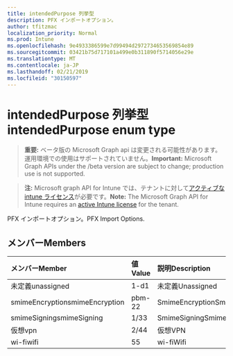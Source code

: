 ```yaml
---
title: intendedPurpose 列挙型
description: PFX インポートオプション。
author: tfitzmac
localization_priority: Normal
ms.prod: Intune
ms.openlocfilehash: 9e4933386599e7d99494d2972734653569854e89
ms.sourcegitcommit: 03421b75d717101a499e0b311890f5714056e29e
ms.translationtype: MT
ms.contentlocale: ja-JP
ms.lasthandoff: 02/21/2019
ms.locfileid: "30150597"
---
```

# <a name="intendedpurpose-enum-type"></a><span data-ttu-id="cffff-103">intendedPurpose 列挙型</span><span class="sxs-lookup"><span data-stu-id="cffff-103">intendedPurpose enum type</span></span>

> <span data-ttu-id="cffff-104">**重要:** ベータ版の Microsoft Graph api は変更される可能性があります。運用環境での使用はサポートされていません。</span><span class="sxs-lookup"><span data-stu-id="cffff-104">**Important:** Microsoft Graph APIs under the /beta version are subject to change; production use is not supported.</span></span>

> <span data-ttu-id="cffff-105">**注:** Microsoft graph API for Intune では、テナントに対して[アクティブな intune ライセンス](https://go.microsoft.com/fwlink/?linkid=839381)が必要です。</span><span class="sxs-lookup"><span data-stu-id="cffff-105">**Note:** The Microsoft Graph API for Intune requires an [active Intune license](https://go.microsoft.com/fwlink/?linkid=839381) for the tenant.</span></span>

<span data-ttu-id="cffff-106">PFX インポートオプション。</span><span class="sxs-lookup"><span data-stu-id="cffff-106">PFX Import Options.</span></span>

## <a name="members"></a><span data-ttu-id="cffff-107">メンバー</span><span class="sxs-lookup"><span data-stu-id="cffff-107">Members</span></span>
|<span data-ttu-id="cffff-108">メンバー</span><span class="sxs-lookup"><span data-stu-id="cffff-108">Member</span></span>|<span data-ttu-id="cffff-109">値</span><span class="sxs-lookup"><span data-stu-id="cffff-109">Value</span></span>|<span data-ttu-id="cffff-110">説明</span><span class="sxs-lookup"><span data-stu-id="cffff-110">Description</span></span>|
|:---|:---|:---|
|<span data-ttu-id="cffff-111">未定義</span><span class="sxs-lookup"><span data-stu-id="cffff-111">unassigned</span></span>|<span data-ttu-id="cffff-112">1-d</span><span class="sxs-lookup"><span data-stu-id="cffff-112">1</span></span>|<span data-ttu-id="cffff-113">未定義</span><span class="sxs-lookup"><span data-stu-id="cffff-113">Unassigned</span></span>|
|<span data-ttu-id="cffff-114">smimeEncryption</span><span class="sxs-lookup"><span data-stu-id="cffff-114">smimeEncryption</span></span>|<span data-ttu-id="cffff-115">pbm-2</span><span class="sxs-lookup"><span data-stu-id="cffff-115">2</span></span>|<span data-ttu-id="cffff-116">SmimeEncryption</span><span class="sxs-lookup"><span data-stu-id="cffff-116">SmimeEncryption</span></span>|
|<span data-ttu-id="cffff-117">smimeSigning</span><span class="sxs-lookup"><span data-stu-id="cffff-117">smimeSigning</span></span>|<span data-ttu-id="cffff-118">1/3</span><span class="sxs-lookup"><span data-stu-id="cffff-118">3</span></span>|<span data-ttu-id="cffff-119">SmimeSigning</span><span class="sxs-lookup"><span data-stu-id="cffff-119">SmimeSigning</span></span>|
|<span data-ttu-id="cffff-120">仮想</span><span class="sxs-lookup"><span data-stu-id="cffff-120">vpn</span></span>|<span data-ttu-id="cffff-121">2/4</span><span class="sxs-lookup"><span data-stu-id="cffff-121">4</span></span>|<span data-ttu-id="cffff-122">仮想</span><span class="sxs-lookup"><span data-stu-id="cffff-122">VPN</span></span>|
|<span data-ttu-id="cffff-123">wi-fi</span><span class="sxs-lookup"><span data-stu-id="cffff-123">wifi</span></span>|<span data-ttu-id="cffff-124">5</span><span class="sxs-lookup"><span data-stu-id="cffff-124">5</span></span>|<span data-ttu-id="cffff-125">wi-fi</span><span class="sxs-lookup"><span data-stu-id="cffff-125">Wifi</span></span>|




